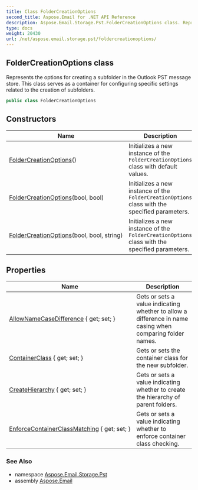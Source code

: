 ```yaml
---
title: Class FolderCreationOptions
second_title: Aspose.Email for .NET API Reference
description: Aspose.Email.Storage.Pst.FolderCreationOptions class. Represents the options for creating a subfolder in the Outlook PST message store. This class serves as a container for configuring specific settings related to the creation of subfolders
type: docs
weight: 20430
url: /net/aspose.email.storage.pst/foldercreationoptions/
---
```

## FolderCreationOptions class

Represents the options for creating a subfolder in the Outlook PST message store. This class serves as a container for configuring specific settings related to the creation of subfolders.

```csharp
public class FolderCreationOptions
```

## Constructors

| Name | Description |
| --- | --- |
| [FolderCreationOptions](foldercreationoptions/#constructor)() | Initializes a new instance of the `FolderCreationOptions` class with default values. |
| [FolderCreationOptions](foldercreationoptions/#constructor_1)(bool, bool) | Initializes a new instance of the `FolderCreationOptions` class with the specified parameters. |
| [FolderCreationOptions](foldercreationoptions/#constructor_2)(bool, bool, string) | Initializes a new instance of the `FolderCreationOptions` class with the specified parameters. |

## Properties

| Name | Description |
| --- | --- |
| [AllowNameCaseDifference](../../aspose.email.storage.pst/foldercreationoptions/allownamecasedifference/) { get; set; } | Gets or sets a value indicating whether to allow a difference in name casing when comparing folder names. |
| [ContainerClass](../../aspose.email.storage.pst/foldercreationoptions/containerclass/) { get; set; } | Gets or sets the container class for the new subfolder. |
| [CreateHierarchy](../../aspose.email.storage.pst/foldercreationoptions/createhierarchy/) { get; set; } | Gets or sets a value indicating whether to create the hierarchy of parent folders. |
| [EnforceContainerClassMatching](../../aspose.email.storage.pst/foldercreationoptions/enforcecontainerclassmatching/) { get; set; } | Gets or sets a value indicating whether to enforce container class checking. |

### See Also

* namespace [Aspose.Email.Storage.Pst](../../aspose.email.storage.pst/)
* assembly [Aspose.Email](../../)


